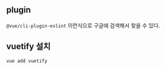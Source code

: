 ## plugin
`@vue/cli-plugin-eslint` 이런식으로 구글에 검색해서 찾을 수 있다.
 
 ## vuetify 설치
 ```
 vue add vuetify
 ```